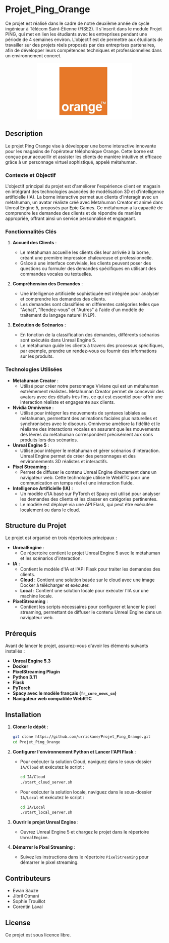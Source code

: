 # Projet_Ping_Orange

Ce projet est réalisé dans le cadre de notre deuxième année de cycle ingénieur à Télécom Saint-Étienne (FISE2). Il s'inscrit dans le module Projet PING, qui met en lien les étudiants avec les entreprises pendant une période de 4 semaines environ. L'objectif est de permettre aux étudiants de travailler sur des projets réels proposés par des entreprises partenaires, afin de développer leurs compétences techniques et professionnelles dans un environnement concret.

<p align="center">
  <img src="Images/orange_icon.png" alt="Orange" style="width: 300px;">
</p>


## Description

Le projet Ping Orange vise à développer une borne interactive innovante pour les magasins de l'opérateur téléphonique Orange. Cette borne est conçue pour accueillir et assister les clients de manière intuitive et efficace grâce à un personnage virtuel sophistiqué, appelé métahuman.

### Contexte et Objectif

L'objectif principal du projet est d'améliorer l'expérience client en magasin en intégrant des technologies avancées de modélisation 3D et d'intelligence artificielle (IA). La borne interactive permet aux clients d'interagir avec un métahuman, un avatar réaliste créé avec Metahuman Creator et animé dans Unreal Engine 5, proposés par Epic Games. Ce métahuman a la capacité de comprendre les demandes des clients et de répondre de manière appropriée, offrant ainsi un service personnalisé et engageant.

### Fonctionnalités Clés

1. **Accueil des Clients** :
    - Le métahuman accueille les clients dès leur arrivée à la borne, créant une première impression chaleureuse et professionnelle.
    - Grâce à une interface conviviale, les clients peuvent poser des questions ou formuler des demandes spécifiques en utilisant des commandes vocales ou textuelles.

2. **Compréhension des Demandes** :
    - Une intelligence artificielle sophistiquée est intégrée pour analyser et comprendre les demandes des clients.
    - Les demandes sont classifiées en différentes catégories telles que "Achat", "Rendez-vous" et "Autres" à l'aide d'un modèle de traitement du langage naturel (NLP).

3. **Exécution de Scénarios** :
    - En fonction de la classification des demandes, différents scénarios sont exécutés dans Unreal Engine 5.
    - Le métahuman guide les clients à travers des processus spécifiques, par exemple, prendre un rendez-vous ou fournir des informations sur les produits.

### Technologies Utilisées
- **Metahuman Creator** :
    - Utilisé pour créer notre personnage Viviane qui est un métahuman extrêmement réalistes. Metahuman Creator permet de concevoir des avatars avec des détails très fins, ce qui est essentiel pour offrir une interaction réaliste et engageante aux clients.
- **Nvidia Omniverse** :
    - Utilisé pour intégrer les mouvements de syntaxes labiales au métahuman, permettant des animations faciales plus naturelles et synchronisées avec le discours. Omniverse améliore la fidélité et le réalisme des interactions vocales en assurant que les mouvements des lèvres du métahuman correspondent précisément aux sons produits lors des scénarios.
- **Unreal Engine 5** :
    - Utilisé pour intégrer le métahuman et gérer scénarios d'interaction. Unreal Engine permet de créer des personnages et des environnements 3D réalistes et interactifs.
- **Pixel Streaming** :
    - Permet de diffuser le contenu Unreal Engine directement dans un navigateur web. Cette technologie utilise le WebRTC pour une communication en temps réel et une interaction fluide.
- **Intelligence Artificielle (IA)** :
    - Un modèle d'IA basé sur PyTorch et Spacy est utilisé pour analyser les demandes des clients et les classer en catégories pertinentes.
    - Le modèle est déployé via une API Flask, qui peut être exécutée localement ou dans le cloud.


## Structure du Projet

Le projet est organisé en trois répertoires principaux :

- **UnrealEngine** :
    - Ce répertoire contient le projet Unreal Engine 5 avec le métahuman et les scénarios d'interaction.
- **IA** :
    - Contient le modèle d'IA et l'API Flask pour traiter les demandes des clients.
    - **Cloud** : Contient une solution basée sur le cloud avec une image Docker à télécharger et exécuter.
    - **Local** : Contient une solution locale pour exécuter l'IA sur une machine locale.
- **PixelStreaming** :
    - Contient les scripts nécessaires pour configurer et lancer le pixel streaming, permettant de diffuser le contenu Unreal Engine dans un navigateur web.

## Prérequis

Avant de lancer le projet, assurez-vous d'avoir les éléments suivants installés :

- **Unreal Engine 5.3**
- **Docker**
- **PixelStreaming Plugin**
- **Python 3.11**
- **Flask**
- **PyTorch**
- **Spacy avec le modèle français (`fr_core_news_sm`)**
- **Navigateur web compatible WebRTC**

## Installation

1. **Cloner le dépôt** :
    ```bash
    git clone https://github.com/urrickane/Projet_Ping_Orange.git
    cd Projet_Ping_Orange
    ```

2. **Configurer l'environnement Python et Lancer l'API Flask** :
    - Pour exécuter la solution Cloud, naviguez dans le sous-dossier `IA/Cloud` et exécutez le script :
        ```bash
        cd IA/Cloud
        ./start_cloud_server.sh
        ```
    - Pour exécuter la solution locale, naviguez dans le sous-dossier `IA/Local` et exécutez le script :
        ```bash
        cd IA/Local
        ./start_local_server.sh
        ```

4. **Ouvrir le projet Unreal Engine** :
    - Ouvrez Unreal Engine 5 et chargez le projet dans le répertoire `UnrealEngine`.

5. **Démarrer le Pixel Streaming** :
    - Suivez les instructions dans le répertoire `PixelStreaming` pour démarrer le pixel streaming.

## Contributeurs

- Ewan Sauze
- Jibril Otmani
- Sophie Trouillot
- Corentin Laval

## License

Ce projet est sous licence libre.
